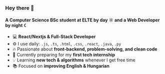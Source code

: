 ### Hey there 👋  

#### A Computer Science BSc student at ELTE by day ☼ and a Web Developer by night ☾  

- 💻 **React/Nextjs & Full-Stack Developer**  
- ⚙️ I use daily: `.js`, `.ts`, `.html`, `.css`, `.react`, `.java`, `.py`  
- 🔥 Passionate about **front-backend, problem-solving, and clean code**  
- 🚀 Currently preparing for my **first tech internship**  
- 💡 Learning **new tech & algorithms** whenever I get free time  
- 📚 Focused on **improving English & Hungarian**  
